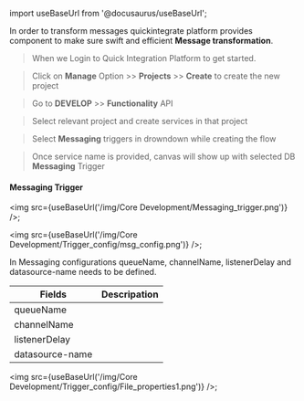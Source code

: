 import useBaseUrl from '@docusaurus/useBaseUrl';


In order to transform messages quickintegrate platform provides component to make sure swift and efficient **Message transformation**.

>When we Login to Quick Integration Platform to get started.

>Click on **Manage** Option >> **Projects** >> **Create** to create the new project

>Go to **DEVELOP** >> **Functionality** API

>Select relevant project and create services in that project

>Select **Messaging** triggers in drowndown while creating the flow

>Once service name is provided, canvas will show up with selected DB **Messaging** Trigger


#### Messaging Trigger

<img src={useBaseUrl('/img/Core Development/Messaging_trigger.png')} />;

<img src={useBaseUrl('/img/Core Development/Trigger_config/msg_config.png')} />;

In Messaging configurations queueName, channelName, listenerDelay and datasource-name needs to be defined. 
<table>
<thead>
<tr>
<th>Fields</th>
<th>Descripation</th>
</tr>
</thead>
<tbody>
<tr>
<td>queueName</td>
<td></td>
</tr>
<tr>
<td>channelName</td>
<td></td>
</tr>
<tr>
<td>listenerDelay</td>
<td></td>
</tr>
<tr>
<td>datasource-name</td>
<td></td>
</tr>
</tbody>
</table>

<img src={useBaseUrl('/img/Core Development/Trigger_config/File_properties1.png')} />;

